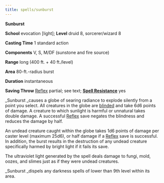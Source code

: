 ```yaml
---
title: spells/sunburst
---
```

 **Sunburst**

**School** evocation [light]; **Level** druid 8, sorcerer/wizard 8

**Casting Time** 1 standard action

**Components** V, S, M/DF (sunstone and fire source)

**Range** long (400 ft. + 40 ft./level)

**Area** 80-ft.-radius burst

**Duration** instantaneous

**Saving Throw** [Reflex](../combat.md#_reflex) partial; see text; **[Spell Resistance](../glossary.md#_spell-resistance)** yes

_Sunburst _causes a globe of searing radiance to explode silently from a point you select. All creatures in the globe are [blinded](../glossary.md#_blinded) and take 6d6 points of damage. A creature to which sunlight is harmful or unnatural takes double damage. A successful [Reflex](../combat.md#_reflex) save negates the blindness and reduces the damage by half.

An undead creature caught within the globe takes 1d6 points of damage per caster level (maximum 25d6), or half damage if a [Reflex](../combat.md#_reflex) save is successful. In addition, the burst results in the destruction of any undead creature specifically harmed by bright light if it fails its save.

The ultraviolet light generated by the spell deals damage to fungi, mold, oozes, and slimes just as if they were undead creatures.

_Sunburst _dispels any darkness spells of lower than 9th level within its area.

